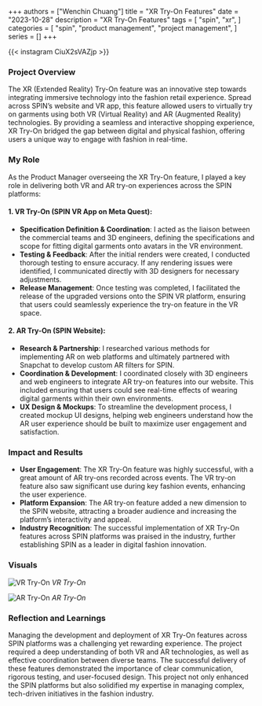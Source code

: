 +++
authors = ["Wenchin Chuang"]
title = "XR Try-On Features"
date = "2023-10-28"
description = "XR Try-On Features"
tags = [
    "spin",
    "xr",
]
categories = [
    "spin",
    "product management",
    "project management",
]
series = []
+++

{{< instagram CiuX2sVAZjp >}}

### Project Overview 
The XR (Extended Reality) Try-On feature was an innovative step towards integrating immersive technology into the fashion retail experience. Spread across SPIN’s website and VR app, this feature allowed users to virtually try on garments using both VR (Virtual Reality) and AR (Augmented Reality) technologies. By providing a seamless and interactive shopping experience, XR Try-On bridged the gap between digital and physical fashion, offering users a unique way to engage with fashion in real-time.

### My Role
As the Product Manager overseeing the XR Try-On feature, I played a key role in delivering both VR and AR try-on experiences across the SPIN platforms:

#### 1. VR Try-On (SPIN VR App on Meta Quest):
- **Specification Definition & Coordination**: I acted as the liaison between the commercial teams and 3D engineers, defining the specifications and scope for fitting digital garments onto avatars in the VR environment.
- **Testing & Feedback**: After the initial renders were created, I conducted thorough testing to ensure accuracy. If any rendering issues were identified, I communicated directly with 3D designers for necessary adjustments.
- **Release Management**: Once testing was completed, I facilitated the release of the upgraded versions onto the SPIN VR platform, ensuring that users could seamlessly experience the try-on feature in the VR space.

#### 2. AR Try-On (SPIN Website):
- **Research & Partnership**: I researched various methods for implementing AR on web platforms and ultimately partnered with Snapchat to develop custom AR filters for SPIN.
- **Coordination & Development**: I coordinated closely with 3D engineers and web engineers to integrate AR try-on features into our website. This included ensuring that users could see real-time effects of wearing digital garments within their own environments.
- **UX Design & Mockups**: To streamline the development process, I created mockup UI designs, helping web engineers understand how the AR user experience should be built to maximize user engagement and satisfaction.

### Impact and Results
- **User Engagement**: The XR Try-On feature was highly successful, with a great amount of AR try-ons recorded across events. The VR try-on feature also saw significant use during key fashion events, enhancing the user experience.
- **Platform Expansion**: The AR try-on feature added a new dimension to the SPIN website, attracting a broader audience and increasing the platform’s interactivity and appeal.
- **Industry Recognition**: The successful implementation of XR Try-On features across SPIN platforms was praised in the industry, further establishing SPIN as a leader in digital fashion innovation.

### Visuals

![VR Try-On](/images/xr_try_on_vr.jpg)
*VR Try-On*

![AR Try-On](/images/xr_try_on_ar.png)
*AR Try-On*

### Reflection and Learnings
Managing the development and deployment of XR Try-On features across SPIN platforms was a challenging yet rewarding experience. The project required a deep understanding of both VR and AR technologies, as well as effective coordination between diverse teams. The successful delivery of these features demonstrated the importance of clear communication, rigorous testing, and user-focused design. This project not only enhanced the SPIN platforms but also solidified my expertise in managing complex, tech-driven initiatives in the fashion industry.
